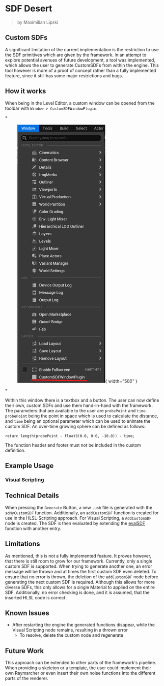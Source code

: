<div class="container">
    <h1 class="main-heading">SDF Desert</h1>
    <blockquote class="author">by Maximilian Lipski</blockquote>
</div>

## Custom SDFs

A significant limitation of the current implementation is the restriction to use the SDF primitives which are given by the framework. In an attempt to explore potential avenues of future development, a tool was implemented, which allows the user to generate CustomSDFs from within the engine. This tool however is more of a proof of concept rather than a fully implemented feature, since it still has some major restrictions and bugs. 

## How it works

When being in the Level Editor, a custom window can be opened from the toolbar with `Window > CustomSDFWindowPlugin`. 

*<figure markdown="span">
    ![Unreal Engine Camera Matrix](../images/custom_sdfs/openwindow.png){ width="500" }
</figure>*

Within this window there is a textbox and a button. The user can now define their own, custom SDFs and use them hand-in-hand with the framework. The parameters that are available to the user are `probePoint` and `time`. 
`probePoint` being the point in space which is used to calculate the distance, and `time` being an optional parameter which can be used to animate the custom SDF. An over-time growing sphere can be defined as follows:

```hlsl
return length(probePoint - float3(0.0, 0.0, -10.0)) - time;
```

The function header and footer must not be included in the custom definition. 

## Example Usage

### Visual Scripting

## Technical Details

When pressing the `Generate` Button, a new `.ush` file is generated with the `sdMyCustomSDF` function. Additionally, an `addCustomSDF` function is created for use in the HLSL-Scripting approach. For Visual Scripting, a `AddCustomSDF` node is created. The SDF is then evaluated by extending the [evalSDF](../sdfs/raymarchAll.md) function with another entry. 

## Limitations

As mentioned, this is not a fully implemented feature. It proves however, that there is still room to grow for our framework. Currently, only a single custom SDF is supported. When trying to generate another one, an error message will be thrown and at times the first custom SDF even deleted. To ensure that no error is thrown, the deletion of the `addCustomSDF` node before generating the next custom SDF is required.
Although this allows for more diverse SDFs, this only allows for a single Material to applied on the entire SDF. 
Additionally, no error checking is done, and it is assumed, that the inserted HLSL code is correct. 

## Known Issues
- After restarting the engine the generated functions disapear, while the Visual Scripting node remains, resulting in a thrown error
    - To resolve, delete the custom node and regenerate

## Future Work

This approach can be extended to other parts of the framework's pipeline. When providing a skeleton or a template, the user could implement their own Raymarcher or even insert their own noise functions into the different parts of the renderer. 

